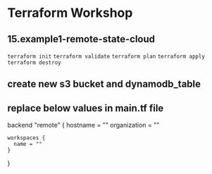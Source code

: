 # Terraform Workshop

## 15.example1-remote-state-cloud

`terraform init`
`terraform validate`
`terraform plan`
`terraform apply`
`terraform destroy`

## create new s3 bucket and dynamodb_table

## replace below values in main.tf file

backend "remote" {
hostname = ""
organization = ""

    workspaces {
      name = ""
    }

}
